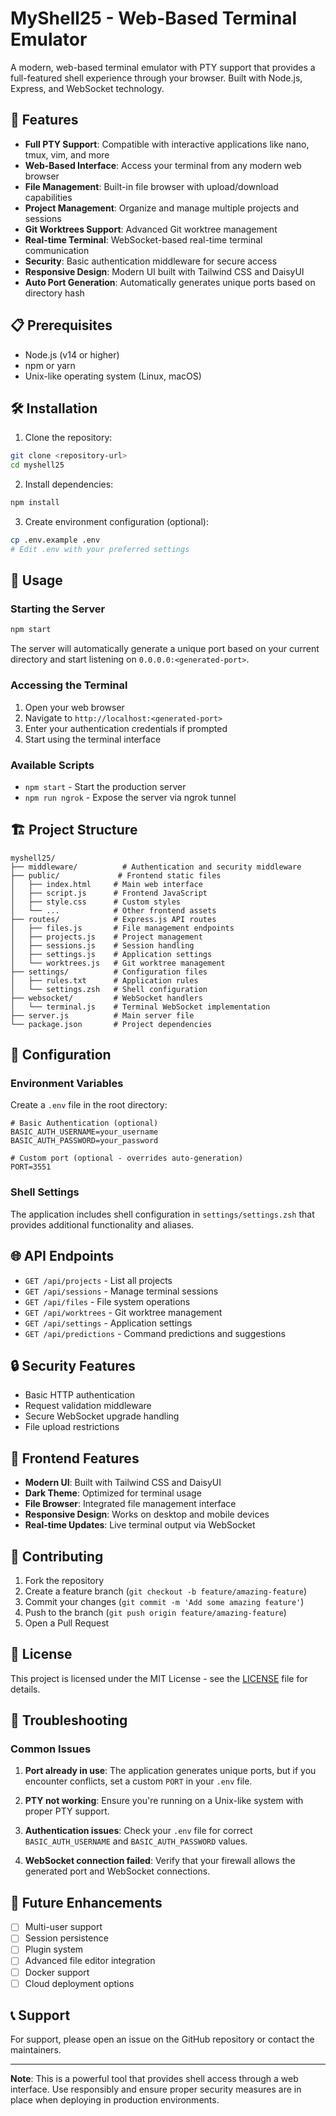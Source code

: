 # MyShell25 - Web-Based Terminal Emulator

A modern, web-based terminal emulator with PTY support that provides a full-featured shell experience through your browser. Built with Node.js, Express, and WebSocket technology.

## 🚀 Features

- **Full PTY Support**: Compatible with interactive applications like nano, tmux, vim, and more
- **Web-Based Interface**: Access your terminal from any modern web browser
- **File Management**: Built-in file browser with upload/download capabilities
- **Project Management**: Organize and manage multiple projects and sessions
- **Git Worktrees Support**: Advanced Git worktree management
- **Real-time Terminal**: WebSocket-based real-time terminal communication
- **Security**: Basic authentication middleware for secure access
- **Responsive Design**: Modern UI built with Tailwind CSS and DaisyUI
- **Auto Port Generation**: Automatically generates unique ports based on directory hash

## 📋 Prerequisites

- Node.js (v14 or higher)
- npm or yarn
- Unix-like operating system (Linux, macOS)

## 🛠️ Installation

1. Clone the repository:
```bash
git clone <repository-url>
cd myshell25
```

2. Install dependencies:
```bash
npm install
```

3. Create environment configuration (optional):
```bash
cp .env.example .env
# Edit .env with your preferred settings
```

## 🚀 Usage

### Starting the Server

```bash
npm start
```

The server will automatically generate a unique port based on your current directory and start listening on `0.0.0.0:<generated-port>`.

### Accessing the Terminal

1. Open your web browser
2. Navigate to `http://localhost:<generated-port>`
3. Enter your authentication credentials if prompted
4. Start using the terminal interface

### Available Scripts

- `npm start` - Start the production server
- `npm run ngrok` - Expose the server via ngrok tunnel

## 🏗️ Project Structure

```
myshell25/
├── middleware/          # Authentication and security middleware
├── public/             # Frontend static files
│   ├── index.html     # Main web interface
│   ├── script.js      # Frontend JavaScript
│   ├── style.css      # Custom styles
│   └── ...            # Other frontend assets
├── routes/            # Express.js API routes
│   ├── files.js       # File management endpoints
│   ├── projects.js    # Project management
│   ├── sessions.js    # Session handling
│   ├── settings.js    # Application settings
│   └── worktrees.js   # Git worktree management
├── settings/          # Configuration files
│   ├── rules.txt      # Application rules
│   └── settings.zsh   # Shell configuration
├── websocket/         # WebSocket handlers
│   └── terminal.js    # Terminal WebSocket implementation
├── server.js          # Main server file
└── package.json       # Project dependencies
```

## 🔧 Configuration

### Environment Variables

Create a `.env` file in the root directory:

```env
# Basic Authentication (optional)
BASIC_AUTH_USERNAME=your_username
BASIC_AUTH_PASSWORD=your_password

# Custom port (optional - overrides auto-generation)
PORT=3551
```

### Shell Settings

The application includes shell configuration in `settings/settings.zsh` that provides additional functionality and aliases.

## 🌐 API Endpoints

- `GET /api/projects` - List all projects
- `GET /api/sessions` - Manage terminal sessions
- `GET /api/files` - File system operations
- `GET /api/worktrees` - Git worktree management
- `GET /api/settings` - Application settings
- `GET /api/predictions` - Command predictions and suggestions

## 🔒 Security Features

- Basic HTTP authentication
- Request validation middleware
- Secure WebSocket upgrade handling
- File upload restrictions

## 🎨 Frontend Features

- **Modern UI**: Built with Tailwind CSS and DaisyUI
- **Dark Theme**: Optimized for terminal usage
- **File Browser**: Integrated file management interface
- **Responsive Design**: Works on desktop and mobile devices
- **Real-time Updates**: Live terminal output via WebSocket

## 🤝 Contributing

1. Fork the repository
2. Create a feature branch (`git checkout -b feature/amazing-feature`)
3. Commit your changes (`git commit -m 'Add some amazing feature'`)
4. Push to the branch (`git push origin feature/amazing-feature`)
5. Open a Pull Request

## 📝 License

This project is licensed under the MIT License - see the [LICENSE](LICENSE) file for details.

## 🐛 Troubleshooting

### Common Issues

1. **Port already in use**: The application generates unique ports, but if you encounter conflicts, set a custom `PORT` in your `.env` file.

2. **PTY not working**: Ensure you're running on a Unix-like system with proper PTY support.

3. **Authentication issues**: Check your `.env` file for correct `BASIC_AUTH_USERNAME` and `BASIC_AUTH_PASSWORD` values.

4. **WebSocket connection failed**: Verify that your firewall allows the generated port and WebSocket connections.

## 🔮 Future Enhancements

- [ ] Multi-user support
- [ ] Session persistence
- [ ] Plugin system
- [ ] Advanced file editor integration
- [ ] Docker support
- [ ] Cloud deployment options

## 📞 Support

For support, please open an issue on the GitHub repository or contact the maintainers.

---

**Note**: This is a powerful tool that provides shell access through a web interface. Use responsibly and ensure proper security measures are in place when deploying in production environments.